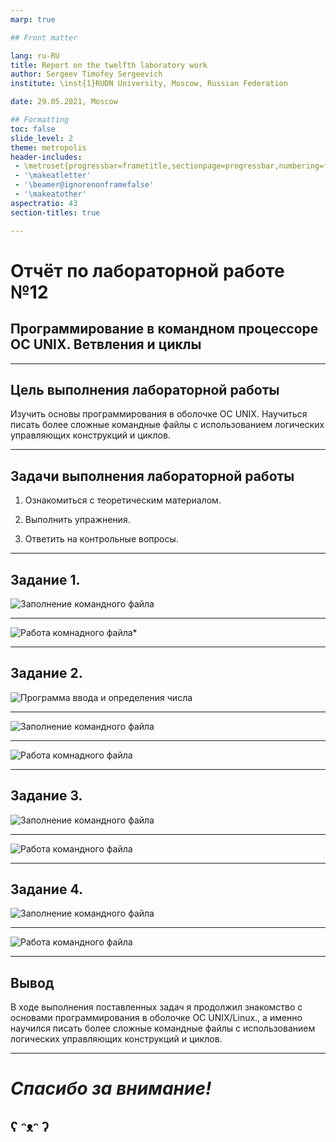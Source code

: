 ```yaml
---
marp: true

## Front matter

lang: ru-RU
title: Report on the twelfth laboratory work
author: Sergeev Timofey Sergeevich
institute: \inst{1}RUDN University, Moscow, Russian Federation

date: 29.05.2021, Moscow

## Formatting
toc: false
slide_level: 2
theme: metropolis
header-includes: 
 - \metroset{progressbar=frametitle,sectionpage=progressbar,numbering=fraction}
 - '\makeatletter'
 - '\beamer@ignorenonframefalse'
 - '\makeatother'
aspectratio: 43
section-titles: true

---
```


# Отчёт по лабораторной работе №12
## Программирование в командном процессоре ОС UNIX. Ветвления и циклы

---

## Цель выполнения лабораторной работы

Изучить основы программирования в оболочке ОС UNIX. Научиться писать более сложные командные файлы с использованием логических управляющих конструкций и циклов.

---

## Задачи выполнения лабораторной работы

1. Ознакомиться с теоретическим материалом.

2. Выполнить упражнения.

3. Ответить на контрольные вопросы.

---

## Задание 1. 

![Заполнение командного файла](imagesforlw№12/image3.jpg)

---

![Работа комнадного файла](imagesforlw№12/image5.jpg)*

---

## Задание 2. 

![Программа ввода и определения числа](imagesforlw№12/image7.jpg)

---

![Заполнение командного файла](imagesforlw№12/image8.jpg)

---

![Работа комнадного файла](imagesforlw№12/image9.jpg)

---

## Задание 3. 

![Заполнение командного файла](imagesforlw№12/image11.jpg)

---

![Работа командного файла](imagesforlw№12/image12.jpg)

---

## Задание 4. 

![Заполнение командного файла](imagesforlw№12/image15.jpg)

---

![Работа командного файла](imagesforlw№12/image16.jpg)

---

## Вывод

В ходе выполнения поставленных задач я продолжил знакомство с основами программирования в оболочке ОС UNIX/Linux., а именно научился писать более сложные командные файлы с использованием логических управляющих конструкций и циклов.

---

# ***Спасибо за внимание!***
## ʕ ᵔᴥᵔ ʔ

